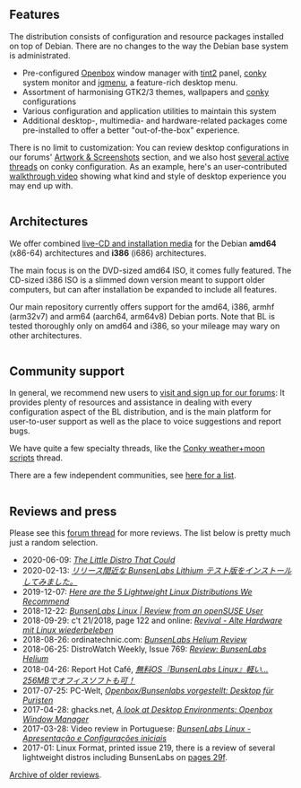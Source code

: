 [openbox]:    <http://openbox.org/wiki/Main_Page>
[debian]:     <https://www.debian.org>
[cb]:         <http://crunchbang.org/forums/viewtopic.php?id=38916>
[releaseurl]: <@@RELEASE_ANNOUNCEMENT_URL@@>
[censuslink]: <https://wiki.debian.org/Derivatives/Census/BunsenLabs>

## Features

The distribution consists of configuration and resource packages
installed on top of Debian. There are no changes to the way the Debian
base system is administrated.

* Pre-configured [Openbox](http://openbox.org/wiki/Main_Page) window
  manager with [tint2](https://gitlab.com/o9000/tint2) panel,
  [conky](http://conky.sourceforge.net/) system monitor and
  [jgmenu](https://github.com/johanmalm/jgmenu), a feature-rich desktop menu.
* Assortment of harmonising GTK2/3 themes, wallpapers and
  [conky](https://github.com/brndnmtthws/conky) configurations
* Various configuration and application utilities to maintain this
  system
* Additional desktop-, multimedia- and hardware-related packages come
  pre-installed to offer a better "out-of-the-box" experience.

There is no limit to customization: You can review desktop
configurations in our forums' [Artwork & Screenshots](https://forums.bunsenlabs.org/viewforum.php?id=8) section,
and we also host [several active threads](https://forums.bunsenlabs.org/viewforum.php?id=9) on conky
configuration. As an example, here's an user-contributed [walkthrough video](https://youtu.be/TUXohePdiR4) showing
what kind and style of desktop experience you may end up with.

<div id="subfeatures" class="row">
  <div class="column">

## Architectures

We offer combined [live-CD and installation media](/installation.html) for the Debian
**amd64** (x86-64) architectures and **i386** (i686) architectures.

The main focus is on the DVD-sized amd64 ISO, it comes fully featured. The CD-sized i386 ISO is a
slimmed down version meant to support older computers, but can after installation be expanded to
include all features.

Our main repository currently offers support for
the amd64, i386, armhf (arm32v7) and arm64 (aarch64, arm64v8) Debian ports. Note that BL is tested
thoroughly only on amd64 and i386, so your mileage may wary on other architectures.

  </div>
  <div class="column">

## Community support

In general, we recommend new users to [visit and sign up for  our
forums](https://forums.bunsenlabs.org): It provides plenty of resources
and assistance in dealing with every configuration aspect of the BL
distribution, and is the main platform for user-to-user support as well
as the place to voice suggestions and report bugs.

We have quite a few specialty threads, like the [Conky weather+moon
scripts](https://forums.bunsenlabs.org/viewtopic.php?id=189) thread.

There are a few independent communities, see [here for a list](https://www.bunsenlabs.org/faq.html#independent-channels).
</div>
</div>

## Reviews and press

Please see this [forum thread](https://forums.bunsenlabs.org/viewtopic.php?id=763) for more reviews.
The list below is pretty much just a random selection.

* 2020-06-09: *[The Little Distro That Could](https://linuxunplugged.com/357)*
* 2020-02-13: *[リリース間近な BunsenLabs Lithium テスト版をインストールしてみました。](https://ameblo.jp/gokurakuhaze/entry-12573231482.html)*
* 2019-12-07: *[Here are the 5 Lightweight Linux Distributions We Recommend](https://fosspost.org/lists/lightweight-linux-distributions)*
* 2018-12-22: *[BunsenLabs Linux | Review from an openSUSE User](https://cubiclenate.com/2018/12/22/bunsenlabs-linux-review-from-an-opensuse-user/)*
* 2018-09-29: c't 21/2018, page 122 and online: *[Revival - Alte Hardware mit Linux wiederbeleben](https://www.heise.de/select/ct/2018/21/1539312557450435)*
* 2018-08-26: ordinatechnic.com: *[BunsenLabs Helium Review](https://www.ordinatechnic.com/distro-reviews/BunsenLabs/bunsenlabs-helium-review)*
* 2018-06-25: DistroWatch Weekly, Issue 769: *[Review: BunsenLabs Helium](https://www.distrowatch.com/weekly.php?issue=20180625#bunsenlabs)*
* 2018-04-26: Report Hot Café, *[無料OS『BunsenLabs Linux』軽い…256MBでオフィスソフトも可！](https://report.hot-cafe.net/bunsenlabs-linux-4951)*
* 2017-07-25: PC-Welt, *[Openbox/Bunsenlabs vorgestellt: Desktop für Puristen](https://www.pcwelt.de/a/openbox-bunsenlabs-vorgestellt-desktop-fuer-puristen,3447522)*
* 2017-04-28: ghacks.net, *[A look at Desktop Environments: Openbox Window Manager](https://www.ghacks.net/2017/04/28/a-look-at-desktop-environments-openbox-window-manager/)*
* 2017-03-28: Video review in Portuguese: *[BunsenLabs Linux - Apresentação e Configurações iniciais](https://www.youtube.com/watch?v=HoNKPopVpbw)*
* 2017-01: Linux Format, printed issue 219, there is a review of several lightweight distros including BunsenLabs on [pages 29f](https://www.myfavouritemagazines.co.uk/computer/linux-format-magazine-back-issues/linux-format-january-2017-issue-219/).

[Archive of older reviews](/older-reviews.html).
